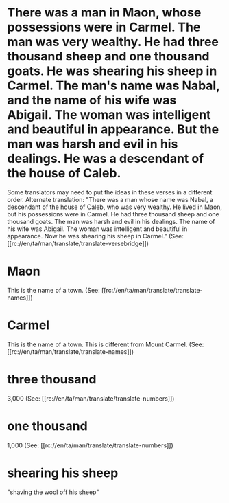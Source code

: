 # There was a man in Maon, whose possessions were in Carmel. The man was very wealthy. He had three thousand sheep and one thousand goats. He was shearing his sheep in Carmel. The man's name was Nabal, and the name of his wife was Abigail. The woman was intelligent and beautiful in appearance. But the man was harsh and evil in his dealings. He was a descendant of the house of Caleb.

Some translators may need to put the ideas in these verses in a different order. Alternate translation: "There was a man whose name was Nabal, a descendant of the house of Caleb, who was very wealthy. He lived in Maon, but his possessions were in Carmel. He had three thousand sheep and one thousand goats. The man was harsh and evil in his dealings. The name of his wife was Abigail. The woman was intelligent and beautiful in appearance. Now he was shearing his sheep in Carmel." (See: [[rc://en/ta/man/translate/translate-versebridge]])

# Maon

This is the name of a town. (See: [[rc://en/ta/man/translate/translate-names]])

# Carmel

This is the name of a town. This is different from Mount Carmel. (See: [[rc://en/ta/man/translate/translate-names]])

# three thousand

3,000 (See: [[rc://en/ta/man/translate/translate-numbers]])

# one thousand

1,000 (See: [[rc://en/ta/man/translate/translate-numbers]])

# shearing his sheep

"shaving the wool off his sheep"

